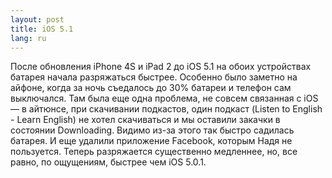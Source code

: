 ```yaml
---
layout: post
title: iOS 5.1 
lang: ru
---
```


После обновления iPhone 4S и iPad 2 до iOS 5.1 на обоих устройствах батарея начала разряжаться быстрее. Особенно было заметно на айфоне, когда за ночь съедалось до 30% батареи и телефон сам выключался. Там была еще одна проблема, не совсем связанная с iOS — в айтюнсе, при скачивании подкастов, один подкаст (Listen to English [&#173;](html)- Learn English) не хотел скачиваться и мы оставили закачки в состоянии Downloading. Видимо из-за этого так быстро садилась батарея. И еще удалили приложение Facebook, которым Надя не пользуется. Теперь разряжается существенно медленнее, но, все равно, по ощущениям, быстрее чем iOS 5.0.1.
